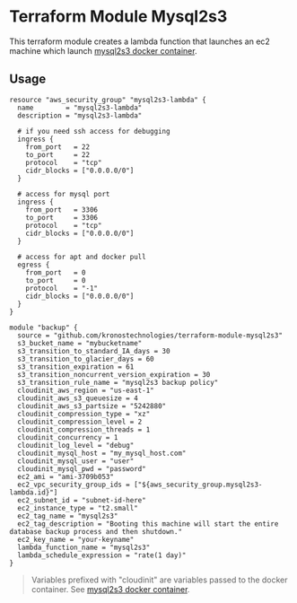 # Terraform Module Mysql2s3

This terraform module creates a lambda function that launches an ec2 machine which launch [mysql2s3 docker container](https://github.com/kronostechnologies/docker-mysql2s3).

## Usage

```
resource "aws_security_group" "mysql2s3-lambda" {
  name        = "mysql2s3-lambda"
  description = "mysql2s3-lambda"

  # if you need ssh access for debugging
  ingress {
    from_port   = 22
    to_port     = 22
    protocol    = "tcp"
    cidr_blocks = ["0.0.0.0/0"]
  }

  # access for mysql port
  ingress {
    from_port   = 3306
    to_port     = 3306
    protocol    = "tcp"
    cidr_blocks = ["0.0.0.0/0"]
  }

  # access for apt and docker pull
  egress {
    from_port   = 0
    to_port     = 0
    protocol    = "-1"
    cidr_blocks = ["0.0.0.0/0"]
  }
}

module "backup" {
  source = "github.com/kronostechnologies/terraform-module-mysql2s3"
  s3_bucket_name = "mybucketname"
  s3_transition_to_standard_IA_days = 30
  s3_transition_to_glacier_days = 60
  s3_transition_expiration = 61
  s3_transition_noncurrent_version_expiration = 30
  s3_transition_rule_name = "mysql2s3 backup policy"
  cloudinit_aws_region = "us-east-1"
  cloudinit_aws_s3_queuesize = 4
  cloudinit_aws_s3_partsize = "5242880"
  cloudinit_compression_type = "xz"
  cloudinit_compression_level = 2
  cloudinit_compression_threads = 1
  cloudinit_concurrency = 1
  cloudinit_log_level = "debug"
  cloudinit_mysql_host = "my_mysql_host.com"
  cloudinit_mysql_user = "user"
  cloudinit_mysql_pwd = "password"
  ec2_ami = "ami-3709b053"
  ec2_vpc_security_group_ids = ["${aws_security_group.mysql2s3-lambda.id}"]
  ec2_subnet_id = "subnet-id-here"
  ec2_instance_type = "t2.small"
  ec2_tag_name = "mysql2s3"
  ec2_tag_description = "Booting this machine will start the entire database backup process and then shutdown."
  ec2_key_name = "your-keyname"
  lambda_function_name = "mysql2s3"
  lambda_schedule_expression = "rate(1 day)"
}
```

> Variables prefixed with "cloudinit" are variables passed to the docker container. See [mysql2s3 docker container](https://github.com/kronostechnologies/docker-mysql2s3).


